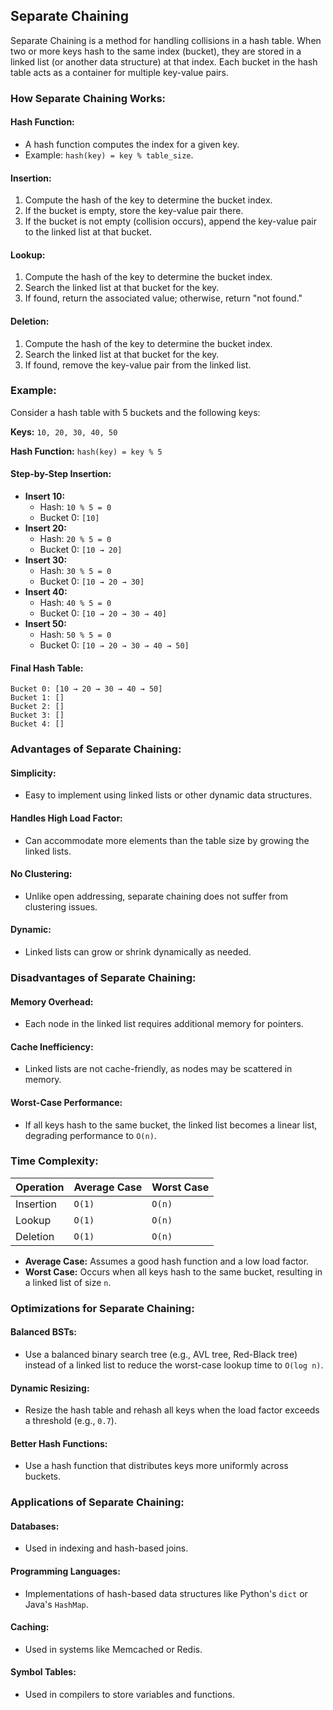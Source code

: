 ## Separate Chaining

Separate Chaining is a method for handling collisions in a hash table. When two or more keys hash to the same index (bucket), they are stored in a linked list (or another data structure) at that index. Each bucket in the hash table acts as a container for multiple key-value pairs.

### How Separate Chaining Works:

#### Hash Function:
- A hash function computes the index for a given key.
- Example: `hash(key) = key % table_size`.

#### Insertion:
1. Compute the hash of the key to determine the bucket index.
2. If the bucket is empty, store the key-value pair there.
3. If the bucket is not empty (collision occurs), append the key-value pair to the linked list at that bucket.

#### Lookup:
1. Compute the hash of the key to determine the bucket index.
2. Search the linked list at that bucket for the key.
3. If found, return the associated value; otherwise, return "not found."

#### Deletion:
1. Compute the hash of the key to determine the bucket index.
2. Search the linked list at that bucket for the key.
3. If found, remove the key-value pair from the linked list.

### Example:

Consider a hash table with 5 buckets and the following keys:

**Keys:** `10, 20, 30, 40, 50`

**Hash Function:** `hash(key) = key % 5`

#### Step-by-Step Insertion:

- **Insert 10:**  
  - Hash: `10 % 5 = 0`  
  - Bucket 0: `[10]`
- **Insert 20:**  
  - Hash: `20 % 5 = 0`  
  - Bucket 0: `[10 → 20]`
- **Insert 30:**  
  - Hash: `30 % 5 = 0`  
  - Bucket 0: `[10 → 20 → 30]`
- **Insert 40:**  
  - Hash: `40 % 5 = 0`  
  - Bucket 0: `[10 → 20 → 30 → 40]`
- **Insert 50:**  
  - Hash: `50 % 5 = 0`  
  - Bucket 0: `[10 → 20 → 30 → 40 → 50]`

#### Final Hash Table:
```
Bucket 0: [10 → 20 → 30 → 40 → 50]
Bucket 1: []
Bucket 2: []
Bucket 3: []
Bucket 4: []
```

### Advantages of Separate Chaining:

#### Simplicity:
- Easy to implement using linked lists or other dynamic data structures.

#### Handles High Load Factor:
- Can accommodate more elements than the table size by growing the linked lists.

#### No Clustering:
- Unlike open addressing, separate chaining does not suffer from clustering issues.

#### Dynamic:
- Linked lists can grow or shrink dynamically as needed.

### Disadvantages of Separate Chaining:

#### Memory Overhead:
- Each node in the linked list requires additional memory for pointers.

#### Cache Inefficiency:
- Linked lists are not cache-friendly, as nodes may be scattered in memory.

#### Worst-Case Performance:
- If all keys hash to the same bucket, the linked list becomes a linear list, degrading performance to `O(n)`.

### Time Complexity:

| Operation | Average Case | Worst Case |
|-----------|-------------|------------|
| Insertion | `O(1)`      | `O(n)`     |
| Lookup    | `O(1)`      | `O(n)`     |
| Deletion  | `O(1)`      | `O(n)`     |

- **Average Case:** Assumes a good hash function and a low load factor.
- **Worst Case:** Occurs when all keys hash to the same bucket, resulting in a linked list of size `n`.

### Optimizations for Separate Chaining:

#### Balanced BSTs:
- Use a balanced binary search tree (e.g., AVL tree, Red-Black tree) instead of a linked list to reduce the worst-case lookup time to `O(log n)`.

#### Dynamic Resizing:
- Resize the hash table and rehash all keys when the load factor exceeds a threshold (e.g., `0.7`).

#### Better Hash Functions:
- Use a hash function that distributes keys more uniformly across buckets.

### Applications of Separate Chaining:

#### Databases:
- Used in indexing and hash-based joins.

#### Programming Languages:
- Implementations of hash-based data structures like Python's `dict` or Java's `HashMap`.

#### Caching:
- Used in systems like Memcached or Redis.

#### Symbol Tables:
- Used in compilers to store variables and functions.
